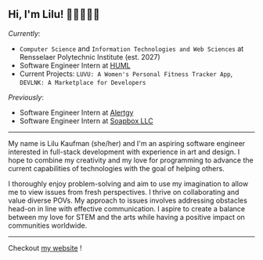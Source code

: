 ## Hi, I'm Lilu! 👋🏼👩🏻‍💻

*Currently*:
- `Computer Science` and `Information Technologies and Web Sciences` at Rensselaer Polytechnic Institute (est. 2027)
- Software Engineer Intern at [HUML](https://www.huml.health/)
- Current Projects: `LUVU: A Women's Personal Fitness Tracker App`, `DEVLNK: A Marketplace for Developers`

*Previously*:
- Software Engineer Intern at [Alertgy](https://www.alertgy.com/)
- Software Engineer Intern at [Soapbox LLC](https://www.soapbox.host/)

<hr/>

My name is Lilu Kaufman (she/her) and I'm an aspiring software engineer interested in full-stack development with experience in art and design. I hope to combine my creativity and my love for programming to advance the current capabilities of technologies with the goal of helping others. 

I thoroughly enjoy problem-solving and aim to use my imagination to allow me to view issues from fresh perspectives. I thrive on collaborating and value diverse POVs. My approach to issues involves addressing obstacles head-on in line with effective communication. I aspire to create a balance between my love for STEM and the arts while having a positive impact on communities worldwide.

<hr/>

<!--(Currently/Previously), Currently Learning, Current Projects, Previous Projects-->

Checkout [my website](https://lilukaufman.com) !

<!--
**lilujk/lilujk** is a ✨ _special_ ✨ repository because its `README.md` (this file) appears on your GitHub profile.

Here are some ideas to get you started:

- 🔭 I’m currently working on ...
- 🌱 I’m currently learning ...
- 👯 I’m looking to collaborate on ...
- 🤔 I’m looking for help with ...
- 💬 Ask me about ...
- 📫 How to reach me: ...
- 😄 Pronouns: ...
- ⚡ Fun fact: ...
-->
